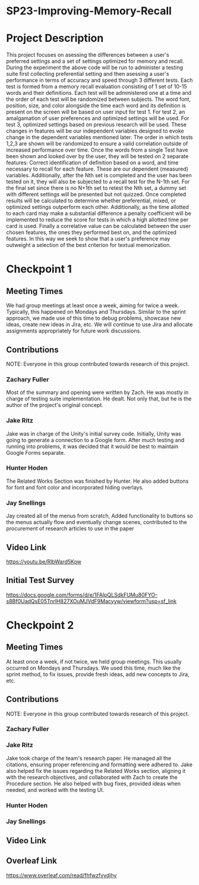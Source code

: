 # SP23-Improving-Memory-Recall

# Project Description

This project focuses on asessing the differences between a user's preferred settings and a set of settings optimized for memory and recall. During the experiment the above code will be run to administer a testing suite first collecting preferential setting and then asessing a user's performance in terms of accuracy and speed through 3 different tests. Each test is formed from a memory recall evaluation consisting of 1 set of 10-15 words and their definitions. Each test will be administered one at a time and the order of each test will be randomized between subjects. The word font, position, size, and color alongside the time each word and its definition is present on the screen will be based on user input for test 1. For test 2, an amalgamation of user preferences and optimized settings will be used. For test 3, optimized settings based on previous research will be used. These changes in features will be our independent variables designed to evoke change in the dependent variables mentioned later. The order in which tests 1,2,3 are shown will be randomized to ensure a valid correlation outside of increased performance over time. Once the words from a single Test have been shown and looked over by the user, they will be tested on 2 separate features: Correct identification of definition based on a word, and time necessary to recall for each feature. These are our dependent (measured) variables. Additionally, after the Nth set is completed and the user has been tested on it, they will also be subjected to a recall test for the N-1th set. For the final set since there is no N+1th set to retest the Nth set, a dummy set with different settings will be presented but not quizzed. Once completed results will be calculated to determine whether preferential, mixed, or optimized settings outperform each other. Additionally, as the time allotted to each card may make a substantial difference a penalty coefficient will be implemented to reduce the score for tests in which a high allotted time per card is used. Finally a correlative value can be calculated between the user chosen features, the ones they performed best on, and the optimized features. In this way we seek to show that a user's preference may outweight a selection of the best criterion for textual memorization.

# Checkpoint 1

## Meeting Times

We had group meetings at least once a week, aiming for twice a week. Typically, this happened on Mondays and Thursdays. Similar to the sprint approach, we made use of this time to debug problems, showcase new ideas, create new ideas in Jira, etc. We will continue to use Jira and allocate assignments appropriately for future work discussions. 

## Contributions

NOTE: Everyone in this group contributed towards research of this project.

### Zachary Fuller

Most of the summary and opening were written by Zach. He was mostly in charge of testing suite implementation. He dealt. Not only that, but he is the author of the project's original concept. 

### Jake Ritz
Jake was in charge of the Unity's initial survey code. Initially, Unity was going to generate a connection to a Google form. After much testing and running into problems, it was decided that it would be best to maintain Google Forms separate. 

### Hunter Hoden
The Related Works Section was finished by Hunter. He also added buttons for font and font color and incorporated hiding overlays.

### Jay Snellings
Jay created all of the menus from scratch, Added functionality to buttons so the menus actually flow and eventually change scenes, contributed to the procurement of research articles to use in the paper

## Video Link 
https://youtu.be/RlbWard5Kow

## Initial Test Survey
https://docs.google.com/forms/d/e/1FAIpQLSdkFUMu80FYO-s8Bf0UadQsE05TnrlH827XOuMJVdF9Macyyw/viewform?usp=sf_link

# Checkpoint 2

## Meeting Times

At least once a week, if not twice, we held group meetings. This usually occurred on Mondays and Thursdays. We used this time, much like the sprint method, to fix issues, provide fresh ideas, add new concepts to Jira, etc.

## Contributions

NOTE: Everyone in this group contributed towards research of this project.

### Zachary Fuller

### Jake Ritz

Jake took charge of the team's research paper. He managed all the citations, ensuring proper referencing and formatting were adhered to. Jake also helped fix the issues regarding the Related Works section, aligning it with the research objectives, and collaborated with Zach to create the Procedure section. He also helped with bug fixes, provided ideas when needed, and worked with the testing UI.

### Hunter Hoden

### Jay Snellings

## Video Link 

## Overleaf Link 

https://www.overleaf.com/read/fhfwzfvydjhy
